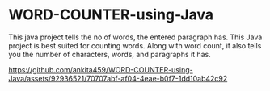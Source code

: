 # WORD-COUNTER-using-Java
This java project tells the no of words, the entered paragraph has. This Java project is best suited for counting words. Along with word count, it also tells you the number of characters, words, and paragraphs it has.

https://github.com/ankita459/WORD-COUNTER-using-Java/assets/92936521/70707abf-af04-4eae-b0f7-1dd10ab42c92

